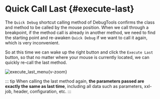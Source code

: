 # Quick Call Last {#execute-last}

The `Quick Debug` shortcut calling method of DebugTools confirms the class and method to be called by the mouse position. When we call through a breakpoint, if the method call is already in another method, we need to find the starting point and re-awaken `Quick Debug` if we want to call it again, which is very inconvenient.  

So at this time we can wake up the right button and click the `Execute Last` button, so that no matter where your mouse is currently located, we can quickly re-call the last method.

![execute_last_menu](/images/execute_last_menu.png){v-zoom}

::: tip
When calling the last method again, **the parameters passed are exactly the same as last time**, including all data such as parameters, xxl-job, header, configuration, etc.
:::